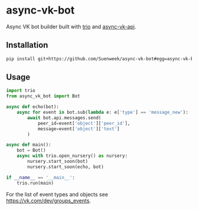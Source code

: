 # async-vk-bot

Async VK bot builder built with
[trio](https://github.com/python-trio/trio)
and [async-vk-api](https://github.com/Suenweek/async-vk-api).


## Installation

```bash
pip install git+https://github.com/Suenweek/async-vk-bot#egg=async-vk-bot
```


## Usage

```python
import trio
from async_vk_bot import Bot

async def echo(bot):
    async for event in bot.sub(lambda e: e['type'] == 'message_new'):
        await bot.api.messages.send(
            peer_id=event['object']['peer_id'],
            message=event['object']['text']
        )

async def main():
    bot = Bot()
    async with trio.open_nursery() as nursery:
        nursery.start_soon(bot)
        nursery.start_soon(echo, bot)

if __name__ == '__main__':
    trio.run(main)
```

For the list of event types and objects see
https://vk.com/dev/groups_events.
